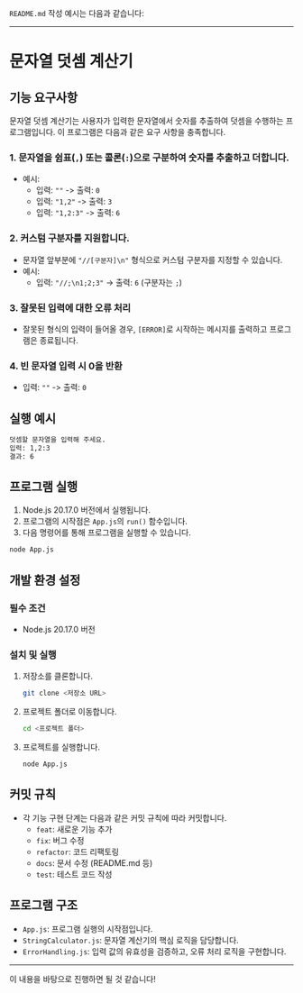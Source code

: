 `README.md` 작성 예시는 다음과 같습니다:

---

# 문자열 덧셈 계산기

## 기능 요구사항

문자열 덧셈 계산기는 사용자가 입력한 문자열에서 숫자를 추출하여 덧셈을 수행하는 프로그램입니다. 이 프로그램은 다음과 같은 요구 사항을 충족합니다.

### 1. 문자열을 쉼표(`,`) 또는 콜론(`:`)으로 구분하여 숫자를 추출하고 더합니다.
- 예시:
    - 입력: `""` -> 출력: `0`
    - 입력: `"1,2"` -> 출력: `3`
    - 입력: `"1,2:3"` -> 출력: `6`

### 2. 커스텀 구분자를 지원합니다.
- 문자열 앞부분에 `"//[구분자]\n"` 형식으로 커스텀 구분자를 지정할 수 있습니다.
- 예시:
    - 입력: `"//;\n1;2;3"` -> 출력: `6` (구분자는 `;`)

### 3. 잘못된 입력에 대한 오류 처리
- 잘못된 형식의 입력이 들어올 경우, `[ERROR]`로 시작하는 메시지를 출력하고 프로그램은 종료됩니다.

### 4. 빈 문자열 입력 시 0을 반환
- 입력: `""` -> 출력: `0`

## 실행 예시

```bash
덧셈할 문자열을 입력해 주세요.
입력: 1,2:3
결과: 6
```

## 프로그램 실행

1. Node.js 20.17.0 버전에서 실행됩니다.
2. 프로그램의 시작점은 `App.js`의 `run()` 함수입니다.
3. 다음 명령어를 통해 프로그램을 실행할 수 있습니다.

```bash
node App.js
```

## 개발 환경 설정

### 필수 조건
- Node.js 20.17.0 버전

### 설치 및 실행
1. 저장소를 클론합니다.
   ```bash
   git clone <저장소 URL>
   ```
2. 프로젝트 폴더로 이동합니다.
   ```bash
   cd <프로젝트 폴더>
   ```
3. 프로젝트를 실행합니다.
   ```bash
   node App.js
   ```

## 커밋 규칙

- 각 기능 구현 단계는 다음과 같은 커밋 규칙에 따라 커밋합니다.
    - `feat`: 새로운 기능 추가
    - `fix`: 버그 수정
    - `refactor`: 코드 리팩토링
    - `docs`: 문서 수정 (README.md 등)
    - `test`: 테스트 코드 작성

## 프로그램 구조

- `App.js`: 프로그램 실행의 시작점입니다.
- `StringCalculator.js`: 문자열 계산기의 핵심 로직을 담당합니다.
- `ErrorHandling.js`: 입력 값의 유효성을 검증하고, 오류 처리 로직을 구현합니다.

---

이 내용을 바탕으로 진행하면 될 것 같습니다!